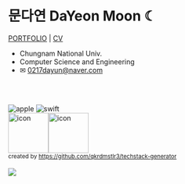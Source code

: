 # 문다연 DaYeon Moon ☾
[PORTFOLIO]() | [CV]()
 
- Chungnam National Univ.
- Computer Science and Engineering
- ✉︎ 0217dayun@naver.com


<!-- [![Solved.ac 프로필](http://mazassumnida.wtf/api/generate_badge?boj=ansek217)](https://solved.ac/ansek217) -->
    
<!-- [![solved.ac](http://mazandi.herokuapp.com/api?handle=ansek217&theme=dark)](https://solved.ac/ansek217/) -->
    
<!-- [![Anurag's github stats](https://github-readme-stats.vercel.app/api?username=dayo2n)](https://github.com/anuraghazra/github-readme-stats) -->

</br></br>
<div>
 <img alt="apple" src ="https://img.shields.io/badge/iOS-000000?&style=for-the-badge&logo=Apple&logoColor=white"/>  <img alt="swift" src ="https://img.shields.io/badge/swift-F05138.svg?&style=for-the-badge&logo=Swift&logoColor=white"/>
 <br/>
 <div style="display: flex; align-items: flex-start;"><img src="https://techstack-generator.vercel.app/github-icon.svg" alt="icon" width="82" height="82" /><img src="https://techstack-generator.vercel.app/swift-icon.svg" alt="icon" width="82" height="82" /></div>
 <sub>created by <a href="https://github.com/qkrdmstlr3/techstack-generator" target="_blank">https://github.com/qkrdmstlr3/techstack-generator</a></sub>
</div>

<br/>
<a href="https://hits.seeyoufarm.com">
<img src="https://hits.seeyoufarm.com/api/count/incr/badge.svg?url=https%3A%2F%2Fgithub.com%2Fday2on&count_bg=%23B0B0B0&title_bg=%23555555&icon=github.svg&icon_color=%23FFFFFF&title=welcome:)&edge_flat=true"/></a>
    
<!-- [![KnlnKS's LeetCode stats](https://leetcode-stats-six.vercel.app/api?username=dayo2n&theme=dark)](https://github.com/KnlnKS/leetcode-stats) -->

